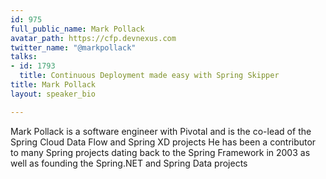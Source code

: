 ```yaml
---
id: 975
full_public_name: Mark Pollack
avatar_path: https://cfp.devnexus.com
twitter_name: "@markpollack"
talks:
- id: 1793
  title: Continuous Deployment made easy with Spring Skipper
title: Mark Pollack
layout: speaker_bio

---
```

Mark Pollack is a software engineer with Pivotal and is the co-lead of the Spring Cloud Data Flow and Spring XD projects He has been a contributor to many Spring projects dating back to the Spring Framework in 2003 as well as founding the Spring.NET and Spring Data projects
